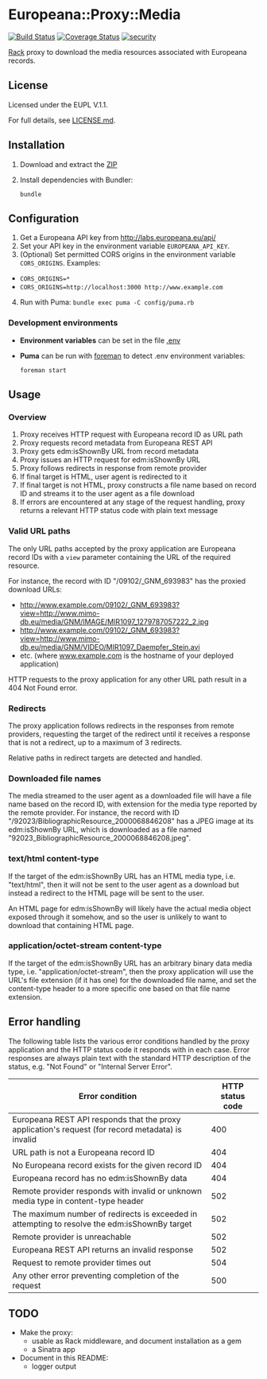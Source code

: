 # Europeana::Proxy::Media

[![Build Status](https://travis-ci.org/europeana/europeana-proxy-ruby.svg?branch=master)](https://travis-ci.org/europeana/europeana-proxy-ruby) [![Coverage Status](https://coveralls.io/repos/europeana/europeana-proxy-ruby/badge.svg?branch=master&service=github)](https://coveralls.io/github/europeana/europeana-proxy-ruby?branch=master) [![security](https://hakiri.io/github/europeana/europeana-proxy-ruby/master.svg)](https://hakiri.io/github/europeana/europeana-proxy-ruby/master)

[Rack](http://rack.github.io/) proxy to download the media resources
associated with Europeana records.

## License

Licensed under the EUPL V.1.1.

For full details, see [LICENSE.md](LICENSE.md).

## Installation

1. Download and extract the
  [ZIP](https://github.com/europeana/europeana-proxy-ruby/archive/master.zip)
2. Install dependencies with Bundler:

    `bundle`

## Configuration

1. Get a Europeana API key from http://labs.europeana.eu/api/
2. Set your API key in the environment variable `EUROPEANA_API_KEY`.
3. (Optional) Set permitted CORS origins in the environment variable
  `CORS_ORIGINS`. Examples:
  * `CORS_ORIGINS=*`
  * `CORS_ORIGINS=http://localhost:3000 http://www.example.com`
4. Run with Puma:
  `bundle exec puma -C config/puma.rb`

### Development environments

* **Environment variables** can be set in the file
[.env](https://github.com/bkeepers/dotenv)

* **Puma** can be run with [foreman](https://github.com/ddollar/foreman) to
detect .env environment variables:

  `foreman start`

## Usage

### Overview

1. Proxy receives HTTP request with Europeana record ID as URL path
2. Proxy requests record metadata from Europeana REST API
3. Proxy gets edm:isShownBy URL from record metadata
4. Proxy issues an HTTP request for edm:isShownBy URL
5. Proxy follows redirects in response from remote provider
6. If final target is HTML, user agent is redirected to it
7. If final target is not HTML, proxy constructs a file name based on record ID
  and streams it to the user agent as a file download
8. If errors are encountered at any stage of the request handling, proxy
  returns a relevant HTTP status code with plain text message

### Valid URL paths

The only URL paths accepted by the proxy application are Europeana record IDs
with a `view` parameter containing the URL of the required resource.

For instance, the record with ID "/09102/_GNM_693983" has the proxied download URLs:
* http://www.example.com/09102/_GNM_693983?view=http://www.mimo-db.eu/media/GNM/IMAGE/MIR1097_1279787057222_2.jpg
* http://www.example.com/09102/_GNM_693983?view=http://www.mimo-db.eu/media/GNM/VIDEO/MIR1097_Daempfer_Stein.avi
* etc.
(where www.example.com is the hostname of your deployed application)

HTTP requests to the proxy application for any other URL path result in a 404
Not Found error.

### Redirects

The proxy application follows redirects in the responses from remote providers,
requesting the target of the redirect until it receives a response that is not
a redirect, up to a maximum of 3 redirects.

Relative paths in redirect targets are detected and handled.

### Downloaded file names

The media streamed to the user agent as a downloaded file will have a file name
based on the record ID, with extension for the media type reported by the remote
provider. For instance, the record with ID
"/92023/BibliographicResource_2000068846208" has a JPEG image at its
edm:isShownBy URL, which is downloaded as a file named
"92023_BibliographicResource_2000068846208.jpeg".

### text/html content-type

If the target of the edm:isShownBy URL has an HTML media type, i.e. "text/html",
then it will not be sent to the user agent as a download but instead a redirect
to the HTML page will be sent to the user.

An HTML page for edm:isShownBy will likely have the actual media object exposed
through it somehow, and so the user is unlikely to want to download that
containing HTML page.

### application/octet-stream content-type

If the target of the edm:isShownBy URL has an arbitrary binary data media type,
i.e. "application/octet-stream", then the proxy application will use the URL's
file extension (if it has one) for the downloaded file name, and set the
content-type header to a more specific one based on that file name extension.

## Error handling

The following table lists the various error conditions handled by the proxy
application and the HTTP status code it responds with in each case. Error
responses are always plain text with the standard HTTP description of the
status, e.g. "Not Found" or "Internal Server Error".

Error condition | HTTP status code
----------------|-----------------
Europeana REST API responds that the proxy application's request (for record metadata) is invalid | 400
URL path is not a Europeana record ID | 404
No Europeana record exists for the given record ID | 404
Europeana record has no edm:isShownBy data | 404
Remote provider responds with invalid or unknown media type in content-type header | 502
The maximum number of redirects is exceeded in attempting to resolve the edm:isShownBy target | 502
Remote provider is unreachable | 502
Europeana REST API returns an invalid response | 502
Request to remote provider times out | 504
Any other error preventing completion of the request | 500

## TODO

* Make the proxy:
  * usable as Rack middleware, and document installation as a gem
  * a Sinatra app
* Document in this README:
  * logger output
